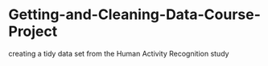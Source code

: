 # Getting-and-Cleaning-Data-Course-Project
creating a tidy data set from the Human Activity Recognition study
